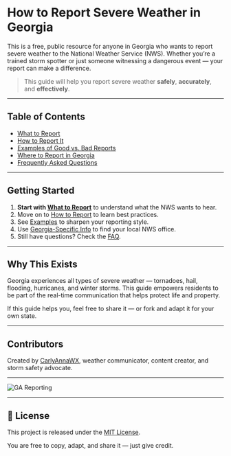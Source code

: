 # How to Report Severe Weather in Georgia

This is a free, public resource for anyone in Georgia who wants to report severe weather to the National Weather Service (NWS). Whether you’re a trained storm spotter or just someone witnessing a dangerous event — your report can make a difference.

> This guide will help you report severe weather **safely**, **accurately**, and **effectively**.

---

## Table of Contents

- [What to Report](./docs/types-of-reports.md)
- [How to Report It](./docs/how-to-report.md)
- [Examples of Good vs. Bad Reports](./docs/examples.md)
- [Where to Report in Georgia](./docs/georgia-specific.md)
- [Frequently Asked Questions](./docs/faq.md)

---

## Getting Started

1. **Start with [What to Report](./docs/types-of-reports.md)** to understand what the NWS wants to hear.
2. Move on to [How to Report](./docs/how-to-report.md) to learn best practices.
3. See [Examples](./docs/examples.md) to sharpen your reporting style.
4. Use [Georgia-Specific Info](./docs/georgia-specific.md) to find your local NWS office.
5. Still have questions? Check the [FAQ](./docs/faq.md).

---

## Why This Exists

Georgia experiences all types of severe weather — tornadoes, hail, flooding, hurricanes, and winter storms. This guide empowers residents to be part of the real-time communication that helps protect life and property.

If this guide helps you, feel free to share it — or fork and adapt it for your own state.

---

## Contributors

Created by [CarlyAnnaWX](https://www.youtube.com/@CarlyAnnaWX), weather communicator, content creator, and storm safety advocate.

---

![GA Reporting](../assets/ReportingGA.png)

---

## 📖 License

This project is released under the [MIT License](LICENSE).

You are free to copy, adapt, and share it — just give credit.
